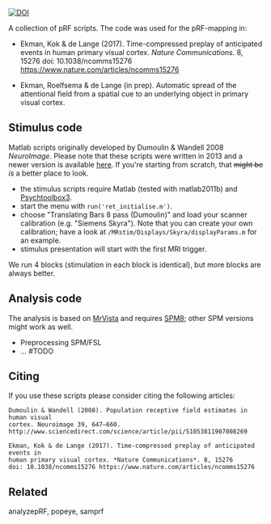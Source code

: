 [![DOI](https://zenodo.org/badge/92933745.svg)](https://zenodo.org/badge/latestdoi/92933745)

A collection of pRF scripts. The code was used for the pRF-mapping in:

* Ekman, Kok & de Lange (2017). Time-compressed preplay of anticipated events in human primary visual cortex. *Nature Communications*. 8, 15276 doi: 10.1038/ncomms15276 https://www.nature.com/articles/ncomms15276

* Ekman, Roelfsema & de Lange (in prep). Automatic spread of the attentional field from a spatial cue to an underlying object in primary visual cortex.



## Stimulus code

Matlab scripts originally developed by Dumoulin & Wandell 2008 *NeuroImage*.
Please note that these scripts were written in 2013 and a newer version is available [here](https://github.com/vistalab/vistadisp/tree/master/Applications2/Retinotopy/standard). If you're starting from scratch, that ~~might be~~ *is* a better place to look.

* the stimulus scripts require Matlab (tested with matlab2011b) and [Psychtoolbox3](http://psychtoolbox.org/).
* start the menu with ``run('ret_initialise.m')``.
* choose "Translating Bars 8 pass (Dumoulin)" and load your scanner calibration (e.g. "Siemens Skyra"). Note that you can create your own calibration; have a look at ``/MRstim/Displays/Skyra/displayParams.m`` for an example.
* stimulus presentation will start with the first MRI trigger.

We run 4 blocks (stimulation in each block is identical), but more blocks are always better.

## Analysis code

The analysis is based on [MrVista](https://github.com/vistalab) and requires [SPM8](http://www.fil.ion.ucl.ac.uk/spm/software/spm8/); other SPM versions might work as well.

* Preprocessing SPM/FSL
* ... #TODO

## Citing

If you use these scripts please consider citing the following articles:

```
Dumoulin & Wandell (2008). Population receptive field estimates in human visual
cortex. Neuroimage 39, 647–660. http://www.sciencedirect.com/science/article/pii/S1053811907008269

Ekman, Kok & de Lange (2017). Time-compressed preplay of anticipated events in
human primary visual cortex. *Nature Communications*. 8, 15276
doi: 10.1038/ncomms15276 https://www.nature.com/articles/ncomms15276
```

## Related

analyzepRF, popeye, samprf
